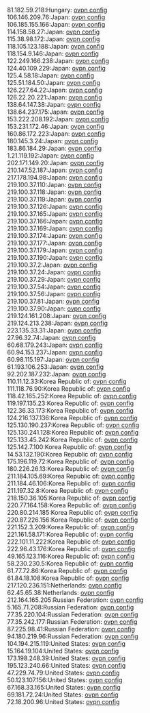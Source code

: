 81.182.59.218:Hungary: [ovpn config](vpn/81_182_59_218.ovpn)  
106.146.209.76:Japan: [ovpn config](vpn/106_146_209_76.ovpn)  
106.185.155.166:Japan: [ovpn config](vpn/106_185_155_166.ovpn)  
114.158.58.27:Japan: [ovpn config](vpn/114_158_58_27.ovpn)  
115.38.98.172:Japan: [ovpn config](vpn/115_38_98_172.ovpn)  
118.105.123.188:Japan: [ovpn config](vpn/118_105_123_188.ovpn)  
118.154.9.146:Japan: [ovpn config](vpn/118_154_9_146.ovpn)  
122.249.166.238:Japan: [ovpn config](vpn/122_249_166_238.ovpn)  
124.40.109.229:Japan: [ovpn config](vpn/124_40_109_229.ovpn)  
125.4.58.18:Japan: [ovpn config](vpn/125_4_58_18.ovpn)  
125.51.184.50:Japan: [ovpn config](vpn/125_51_184_50.ovpn)  
126.227.64.22:Japan: [ovpn config](vpn/126_227_64_22.ovpn)  
126.22.20.221:Japan: [ovpn config](vpn/126_22_20_221.ovpn)  
138.64.147.38:Japan: [ovpn config](vpn/138_64_147_38.ovpn)  
138.64.237.175:Japan: [ovpn config](vpn/138_64_237_175.ovpn)  
153.222.208.192:Japan: [ovpn config](vpn/153_222_208_192.ovpn)  
153.231.172.46:Japan: [ovpn config](vpn/153_231_172_46.ovpn)  
160.86.172.223:Japan: [ovpn config](vpn/160_86_172_223.ovpn)  
180.145.3.24:Japan: [ovpn config](vpn/180_145_3_24.ovpn)  
183.86.184.29:Japan: [ovpn config](vpn/183_86_184_29.ovpn)  
1.21.119.192:Japan: [ovpn config](vpn/1_21_119_192.ovpn)  
202.171.149.20:Japan: [ovpn config](vpn/202_171_149_20.ovpn)  
210.147.52.187:Japan: [ovpn config](vpn/210_147_52_187.ovpn)  
217.178.194.98:Japan: [ovpn config](vpn/217_178_194_98.ovpn)  
219.100.37.110:Japan: [ovpn config](vpn/219_100_37_110.ovpn)  
219.100.37.118:Japan: [ovpn config](vpn/219_100_37_118.ovpn)  
219.100.37.119:Japan: [ovpn config](vpn/219_100_37_119.ovpn)  
219.100.37.126:Japan: [ovpn config](vpn/219_100_37_126.ovpn)  
219.100.37.165:Japan: [ovpn config](vpn/219_100_37_165.ovpn)  
219.100.37.166:Japan: [ovpn config](vpn/219_100_37_166.ovpn)  
219.100.37.169:Japan: [ovpn config](vpn/219_100_37_169.ovpn)  
219.100.37.174:Japan: [ovpn config](vpn/219_100_37_174.ovpn)  
219.100.37.177:Japan: [ovpn config](vpn/219_100_37_177.ovpn)  
219.100.37.179:Japan: [ovpn config](vpn/219_100_37_179.ovpn)  
219.100.37.190:Japan: [ovpn config](vpn/219_100_37_190.ovpn)  
219.100.37.2:Japan: [ovpn config](vpn/219_100_37_2.ovpn)  
219.100.37.24:Japan: [ovpn config](vpn/219_100_37_24.ovpn)  
219.100.37.29:Japan: [ovpn config](vpn/219_100_37_29.ovpn)  
219.100.37.54:Japan: [ovpn config](vpn/219_100_37_54.ovpn)  
219.100.37.56:Japan: [ovpn config](vpn/219_100_37_56.ovpn)  
219.100.37.81:Japan: [ovpn config](vpn/219_100_37_81.ovpn)  
219.100.37.90:Japan: [ovpn config](vpn/219_100_37_90.ovpn)  
219.124.161.208:Japan: [ovpn config](vpn/219_124_161_208.ovpn)  
219.124.213.238:Japan: [ovpn config](vpn/219_124_213_238.ovpn)  
223.135.33.31:Japan: [ovpn config](vpn/223_135_33_31.ovpn)  
27.96.32.74:Japan: [ovpn config](vpn/27_96_32_74.ovpn)  
60.68.179.243:Japan: [ovpn config](vpn/60_68_179_243.ovpn)  
60.94.153.237:Japan: [ovpn config](vpn/60_94_153_237.ovpn)  
60.98.115.197:Japan: [ovpn config](vpn/60_98_115_197.ovpn)  
61.193.106.253:Japan: [ovpn config](vpn/61_193_106_253.ovpn)  
92.202.187.232:Japan: [ovpn config](vpn/92_202_187_232.ovpn)  
110.11.12.33:Korea Republic of: [ovpn config](vpn/110_11_12_33.ovpn)  
111.118.76.90:Korea Republic of: [ovpn config](vpn/111_118_76_90.ovpn)  
118.42.165.252:Korea Republic of: [ovpn config](vpn/118_42_165_252.ovpn)  
119.197.135.23:Korea Republic of: [ovpn config](vpn/119_197_135_23.ovpn)  
122.36.33.173:Korea Republic of: [ovpn config](vpn/122_36_33_173.ovpn)  
124.216.137.136:Korea Republic of: [ovpn config](vpn/124_216_137_136.ovpn)  
125.130.190.237:Korea Republic of: [ovpn config](vpn/125_130_190_237.ovpn)  
125.130.241.128:Korea Republic of: [ovpn config](vpn/125_130_241_128.ovpn)  
125.133.45.242:Korea Republic of: [ovpn config](vpn/125_133_45_242.ovpn)  
125.142.7.100:Korea Republic of: [ovpn config](vpn/125_142_7_100.ovpn)  
14.53.132.190:Korea Republic of: [ovpn config](vpn/14_53_132_190.ovpn)  
175.196.119.72:Korea Republic of: [ovpn config](vpn/175_196_119_72.ovpn)  
180.226.26.13:Korea Republic of: [ovpn config](vpn/180_226_26_13.ovpn)  
211.184.105.69:Korea Republic of: [ovpn config](vpn/211_184_105_69.ovpn)  
211.184.46.106:Korea Republic of: [ovpn config](vpn/211_184_46_106.ovpn)  
211.197.32.8:Korea Republic of: [ovpn config](vpn/211_197_32_8.ovpn)  
218.150.36.105:Korea Republic of: [ovpn config](vpn/218_150_36_105.ovpn)  
220.77.164.158:Korea Republic of: [ovpn config](vpn/220_77_164_158.ovpn)  
220.80.214.185:Korea Republic of: [ovpn config](vpn/220_80_214_185.ovpn)  
220.87.226.156:Korea Republic of: [ovpn config](vpn/220_87_226_156.ovpn)  
221.152.3.209:Korea Republic of: [ovpn config](vpn/221_152_3_209.ovpn)  
221.161.58.171:Korea Republic of: [ovpn config](vpn/221_161_58_171.ovpn)  
222.101.11.222:Korea Republic of: [ovpn config](vpn/222_101_11_222.ovpn)  
222.96.43.176:Korea Republic of: [ovpn config](vpn/222_96_43_176.ovpn)  
49.165.123.116:Korea Republic of: [ovpn config](vpn/49_165_123_116.ovpn)  
58.230.230.5:Korea Republic of: [ovpn config](vpn/58_230_230_5.ovpn)  
61.77.72.86:Korea Republic of: [ovpn config](vpn/61_77_72_86.ovpn)  
61.84.18.108:Korea Republic of: [ovpn config](vpn/61_84_18_108.ovpn)  
217.120.236.151:Netherlands: [ovpn config](vpn/217_120_236_151.ovpn)  
62.45.65.38:Netherlands: [ovpn config](vpn/62_45_65_38.ovpn)  
212.164.165.205:Russian Federation: [ovpn config](vpn/212_164_165_205.ovpn)  
5.165.71.208:Russian Federation: [ovpn config](vpn/5_165_71_208.ovpn)  
77.35.220.104:Russian Federation: [ovpn config](vpn/77_35_220_104.ovpn)  
77.35.242.177:Russian Federation: [ovpn config](vpn/77_35_242_177.ovpn)  
87.225.98.41:Russian Federation: [ovpn config](vpn/87_225_98_41.ovpn)  
94.180.219.96:Russian Federation: [ovpn config](vpn/94_180_219_96.ovpn)  
104.194.215.119:United States: [ovpn config](vpn/104_194_215_119.ovpn)  
15.164.19.104:United States: [ovpn config](vpn/15_164_19_104.ovpn)  
173.198.248.39:United States: [ovpn config](vpn/173_198_248_39.ovpn)  
195.123.240.66:United States: [ovpn config](vpn/195_123_240_66.ovpn)  
47.229.74.79:United States: [ovpn config](vpn/47_229_74_79.ovpn)  
50.123.107.156:United States: [ovpn config](vpn/50_123_107_156.ovpn)  
67.168.33.165:United States: [ovpn config](vpn/67_168_33_165.ovpn)  
69.181.72.24:United States: [ovpn config](vpn/69_181_72_24.ovpn)  
72.18.200.96:United States: [ovpn config](vpn/72_18_200_96.ovpn)  
